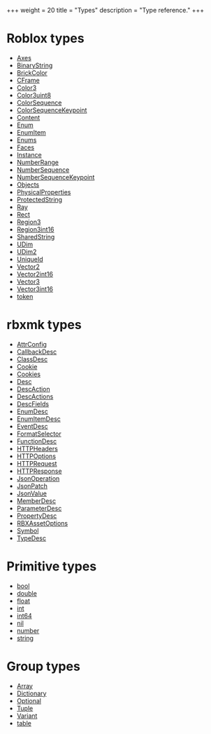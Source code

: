 +++
weight = 20
title = "Types"
description = "Type reference."
+++

<div class="flexzone">
<!-- REGION:types -->
<div>

# Roblox types
- [Axes](/api/types/Axes)
- [BinaryString](/api/types/BinaryString)
- [BrickColor](/api/types/BrickColor)
- [CFrame](/api/types/CFrame)
- [Color3](/api/types/Color3)
- [Color3uint8](/api/types/Color3uint8)
- [ColorSequence](/api/types/ColorSequence)
- [ColorSequenceKeypoint](/api/types/ColorSequenceKeypoint)
- [Content](/api/types/Content)
- [Enum](/api/types/Enum)
- [EnumItem](/api/types/EnumItem)
- [Enums](/api/types/Enums)
- [Faces](/api/types/Faces)
- [Instance](/api/types/Instance)
- [NumberRange](/api/types/NumberRange)
- [NumberSequence](/api/types/NumberSequence)
- [NumberSequenceKeypoint](/api/types/NumberSequenceKeypoint)
- [Objects](/api/types/Objects)
- [PhysicalProperties](/api/types/PhysicalProperties)
- [ProtectedString](/api/types/ProtectedString)
- [Ray](/api/types/Ray)
- [Rect](/api/types/Rect)
- [Region3](/api/types/Region3)
- [Region3int16](/api/types/Region3int16)
- [SharedString](/api/types/SharedString)
- [UDim](/api/types/UDim)
- [UDim2](/api/types/UDim2)
- [UniqueId](/api/types/UniqueId)
- [Vector2](/api/types/Vector2)
- [Vector2int16](/api/types/Vector2int16)
- [Vector3](/api/types/Vector3)
- [Vector3int16](/api/types/Vector3int16)
- [token](/api/types/token)

</div>
<div>

# rbxmk types
- [AttrConfig](/api/types/AttrConfig)
- [CallbackDesc](/api/types/CallbackDesc)
- [ClassDesc](/api/types/ClassDesc)
- [Cookie](/api/types/Cookie)
- [Cookies](/api/types/Cookies)
- [Desc](/api/types/Desc)
- [DescAction](/api/types/DescAction)
- [DescActions](/api/types/DescActions)
- [DescFields](/api/types/DescFields)
- [EnumDesc](/api/types/EnumDesc)
- [EnumItemDesc](/api/types/EnumItemDesc)
- [EventDesc](/api/types/EventDesc)
- [FormatSelector](/api/types/FormatSelector)
- [FunctionDesc](/api/types/FunctionDesc)
- [HTTPHeaders](/api/types/HTTPHeaders)
- [HTTPOptions](/api/types/HTTPOptions)
- [HTTPRequest](/api/types/HTTPRequest)
- [HTTPResponse](/api/types/HTTPResponse)
- [JsonOperation](/api/types/JsonOperation)
- [JsonPatch](/api/types/JsonPatch)
- [JsonValue](/api/types/JsonValue)
- [MemberDesc](/api/types/MemberDesc)
- [ParameterDesc](/api/types/ParameterDesc)
- [PropertyDesc](/api/types/PropertyDesc)
- [RBXAssetOptions](/api/types/RBXAssetOptions)
- [Symbol](/api/types/Symbol)
- [TypeDesc](/api/types/TypeDesc)

</div>
<div>

# Primitive types
- [bool](/api/types/bool)
- [double](/api/types/double)
- [float](/api/types/float)
- [int](/api/types/int)
- [int64](/api/types/int64)
- [nil](/api/types/nil)
- [number](/api/types/number)
- [string](/api/types/string)

</div>
<div>

# Group types
- [Array](/api/types/Array)
- [Dictionary](/api/types/Dictionary)
- [Optional](/api/types/Optional)
- [Tuple](/api/types/Tuple)
- [Variant](/api/types/Variant)
- [table](/api/types/table)

</div>
<!-- /REGION:types -->
</div>
